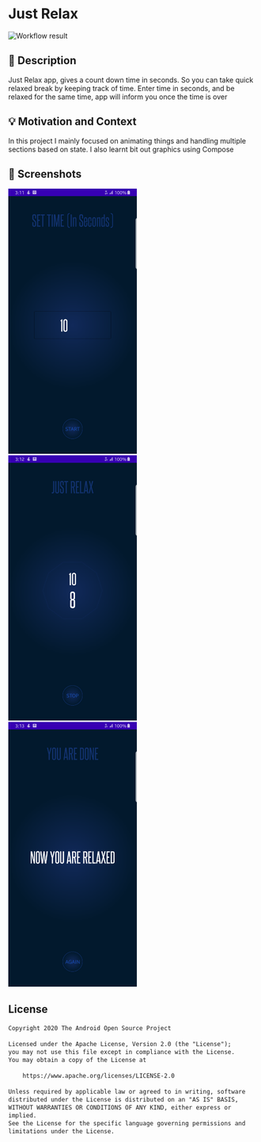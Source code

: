# Just Relax

<!--- Replace <OWNER> with your Github Username and <REPOSITORY> with the name of your repository. -->
<!--- You can find both of these in the url bar when you open your repository in github. -->
![Workflow result](https://github.com/BALUSANGEM/android-dev-challenge-compose-2/workflows/Check/badge.svg)


## :scroll: Description
Just Relax app, gives a count down time in seconds. So you can take quick relaxed break by keeping track of time.
Enter time in seconds, and be relaxed for the same time, app will inform you once the time is over
<!--- Describe your app in one or two sentences -->


## :bulb: Motivation and Context
In this project I mainly focused on animating things and handling multiple sections based on state. I also learnt bit out graphics using Compose
<!--- Optionally point readers to interesting parts of your submission. -->
<!--- What are you especially proud of? -->


## :camera_flash: Screenshots
<!-- You can add more screenshots here if you like -->
<img src="/results/screenshot_1.png" width="260">&emsp;<img src="/results/screenshot_2.png" width="260">&emsp;<img src="/results/screenshot_3.png" width="260">

## License
```
Copyright 2020 The Android Open Source Project

Licensed under the Apache License, Version 2.0 (the "License");
you may not use this file except in compliance with the License.
You may obtain a copy of the License at

    https://www.apache.org/licenses/LICENSE-2.0

Unless required by applicable law or agreed to in writing, software
distributed under the License is distributed on an "AS IS" BASIS,
WITHOUT WARRANTIES OR CONDITIONS OF ANY KIND, either express or implied.
See the License for the specific language governing permissions and
limitations under the License.
```
